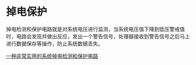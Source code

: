 
# 掉电保护

掉电检测和保护电路就是对系统电压进行监测，当系统电压值下降到低压警戒值时，电路会发现并做出反应，发出一个警告信号，处理器接收到警告信号之后马上进行数据保存等操作，防止系统数据丢失。


[一种非常实用的系统掉电检测和保护电路](http://m.elecfans.com/article/686972.html)